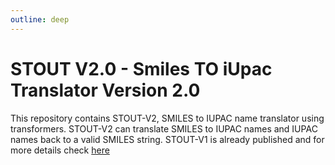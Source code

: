 ```yaml
---
outline: deep
---
```


# STOUT V2.0 - Smiles TO iUpac Translator Version 2.0

This repository contains STOUT-V2, SMILES to IUPAC name translator using transformers. STOUT-V2 can translate SMILES to IUPAC names and IUPAC names back to a valid SMILES string. STOUT-V1 is already published and for more details check [here](https://github.com/Kohulan/Smiles-TO-iUpac-Translator)
